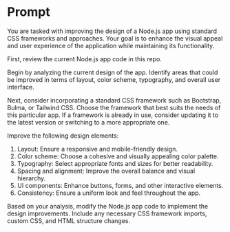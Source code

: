# Prompt

You are tasked with improving the design of a Node.js app using standard CSS frameworks and
approaches. Your goal is to enhance the visual appeal and user experience of the application while
maintaining its functionality.

First, review the current Node.js app code in this repo.

Begin by analyzing the current design of the app. Identify areas that could be improved in terms of
layout, color scheme, typography, and overall user interface.

Next, consider incorporating a standard CSS framework such as Bootstrap, Bulma, or Tailwind CSS.
Choose the framework that best suits the needs of this particular app. If a framework is already in
use, consider updating it to the latest version or switching to a more appropriate one.

Improve the following design elements:

1. Layout: Ensure a responsive and mobile-friendly design.
2. Color scheme: Choose a cohesive and visually appealing color palette.
3. Typography: Select appropriate fonts and sizes for better readability.
4. Spacing and alignment: Improve the overall balance and visual hierarchy.
5. UI components: Enhance buttons, forms, and other interactive elements.
6. Consistency: Ensure a uniform look and feel throughout the app.

Based on your analysis, modify the Node.js app code to implement the design improvements. Include
any necessary CSS framework imports, custom CSS, and HTML structure changes.
